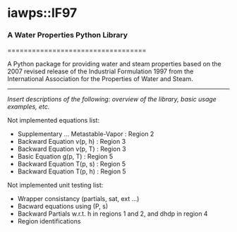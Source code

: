 # iawps::IF97
### A Water Properties Python Library
==================================

A Python package for providing water and steam properties based on 
the 2007 revised release of the Industrial Formulation 1997 from the 
International Association for the Properties of Water and Steam.

---------------------------------------------------------------------

_Insert descriptions of the following: overview of the library, basic usage examples, etc._

Not implemented equations list:
* Supplementary ... Metastable-Vapor 	: Region 2
* Backward Equation v(p, h)				: Region 3
* Backward Equation v(p, T)				: Region 3
* Basic Equation g(p, T)       			: Region 5
* Backward Equation T(p, s)				: Region 5
* Backward Equation T(p, h)				: Region 5

Not implemented unit testing list:
* Wrapper consistancy (partials, sat, ext ...)
* Bacward equations using (P, s)
* Backward Partials w.r.t. h in regions 1 and 2, 
                           and dhdp in region 4
* Region identifications